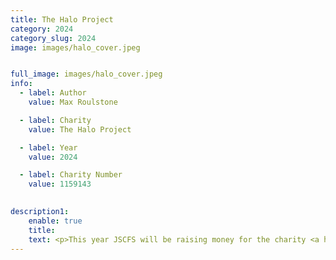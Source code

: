 ```yaml
---
title: The Halo Project
category: 2024
category_slug: 2024
image: images/halo_cover.jpeg


full_image: images/halo_cover.jpeg
info:
  - label: Author
    value: Max Roulstone

  - label: Charity
    value: The Halo Project

  - label: Year
    value: 2024

  - label: Charity Number
    value: 1159143

    
description1:
    enable: true
    title: 
    text: <p>This year JSCFS will be raising money for the charity <a href="https://haloproject.org.uk/">The Halo Project</a>, an award-winning, specialist Black and minoritised community national charity, whose vision is to eliminate forced marriage, honour-based abuse and female genital mutilation within society. To change attitudes and beliefs for future generations, to break the cycle of abuse and to empower victims and survivors to make their own choices.</p><p>We believe the work The Halo Project does is incredibly important and we hope to be successful in raising vital funds for the cause as well as providing exposure and support for the outstanding work they complete.</p><p>If you can, please <a href="https://www.justgiving.com/page/jscfs2024">donate here</a>.
---
```


[def]: https://haloproject.org.uk/